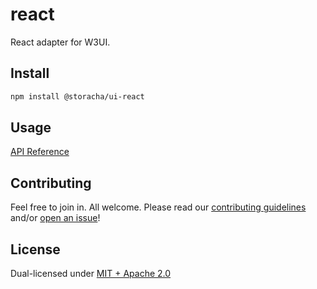 # react

React adapter for W3UI.

## Install

```sh
npm install @storacha/ui-react
```

## Usage

[API Reference](https://github.com/web3-storage/w3ui/blob/main/docs/react.md)

## Contributing

Feel free to join in. All welcome. Please read our [contributing guidelines](https://github.com/web3-storage/w3ui/blob/main/CONTRIBUTING.md) and/or [open an issue](https://github.com/web3-storage/w3ui/issues)!

## License

Dual-licensed under [MIT + Apache 2.0](https://github.com/web3-storage/w3ui/blob/main/LICENSE.md)
